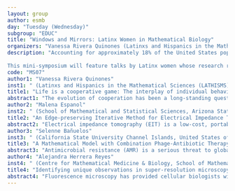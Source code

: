 ```yaml
---
layout: group
author: esmb
day: "Tuesday (Wednesday)"
subgroup: "EDUC"
title: "Windows and Mirrors: Latinx Women in Mathematical Biology"
organizers: "Vanessa Rivera Quinones (Latinxs and Hispanics in the Mathematical Sciences (LATHISMS), Puerto Rico), Alicia Prieto Langarica (Youngstown State University, United States of America)"
description: "Accounting for approximately 18% of the United States population, Latinxs and Hispanics are the second-largest racial/ethnic group, with the largest being white non-Hispanics. However, recent data shows that of the 1,960 new PhDs in the mathematical sciences in 2017–2018, 71 were earned by people of Latinx or Hispanic heritage, of which 34 were U.S. citizens—accounting for 3.6% and 1.7%, respectively. Of these 71 PhDs, eight were US Latina or Hispanic women, and six of the Latina or Hispanic women were non-US citizens (this includes U.S. green card holders). This stark underrepresentation begs us to ask: “When was the first time you had an undergraduate or graduate mathematics course with a Latinx or Hispanic professor? When was the first time it was a Latina or Hispanic woman?” 
 
This mini-symposium will feature talks by Latinx women whose research reflects the diversity within the areas of mathematical biology. This provides a window to their research and experiences, while also providing a mirror for aspiring mathematical biologists to see themselves reflected in this field."
code: "MS07"
author1: "Vanessa Rivera Quinones"
inst1: " (Latinxs and Hispanics in the Mathematical Sciences (LATHISMS), Puerto Rico)"
title1: "Life is a cooperative game: The interplay of individual behavior in group cooperation"
abstract1: "The evolution of cooperation has been a long-standing question both from a sociological and mathematical perspective. This in part, because of the common narrative that the world operates under a 'survival of the fittest' framework. However, cooperation is not only observed in many biological systems, it can also emerge in social dilemmas under certain conditions. We explore cooperative game theory as the mathematical lens to study the emergence of cooperation as an optimal strategy in social dilemmas. In particular,  we focus on predicting when coalitions will form, what are the joining actions or behaviors that groups can take, and what is the resulting pay-off. In this talk,  we provide an overview of common examples of the evolution of cooperation in social dilemmas, and interesting directions of future study."
author2: "Malena Espanol"
inst2: " (School of Mathematical and Statistical Sciences, Arizona State University, United States of America)"
title2: "An Edge-preserving Iterative Method for Electrical Impedance Tomography"
abstract2: "Electrical impedance tomography (EIT) is a low-cost, portable, and noninvasive imaging system that does not use ionizing radiation. It has many potential applications including the continuous monitoring of patients with acute respiratory distress syndrome, which in particular is affecting many patients during the current Covid-19 pandemic. In this talk, we present an efficient numerical method that improves the reconstructed image of a human torso."
author3: "Selenne Bañuelos"
inst3: " (California State University Channel Islands, United States of America)"
title3: "A Mathematical Model with Combination Phage-Antibiotic Therapy and Immune System Response"
abstract3: "Antimicrobial resistance (AMR) is a serious threat to global health today. A renewed interest in phage therapy – the use of bacteriophages to treat pathogenic bacterial infections – has emerged given the spread of AMR and lack of new drug classes in the antibiotic pipeline. There are few mathematical models that consider the effect of phage-antibiotic combination therapy. Moreover, some biological details such as the immune system response on phage have been neglected. To address these limitations, we utilized a mathematical model to examine the role of the immune response in concert with phage-antibiotic combination therapy compounded with the effects of the immune system on the phages being used for treatment. We explore the effect of phage-antibiotic combination therapy by adjusting the phage and antibiotics dose or altering the timing. The model results show that it is important to consider the host immune system in the model and that frequency and dose of treatment are important considerations for the effectiveness of treatment."
author4: "Alejandra Herrera Reyes"
inst4: " (Centre for Mathematical Medicine & Biology, School of Mathematical Sciences, University of Nottingham, United United Kingdom)"
title4: "Identifying unique observations in super-resolution microscopy with a spatiotemporal model"
abstract4: "Fluorescence microscopy has provided cellular biologists with quantifiable data, that can be paired with mathematical models to discover the mechanics of the imaged processes. Moreover, super-resolution microscopy achieves nanometer resolution images, allowing us to visualize the organization of proteins at nano-scales. dSTORM is a super-resolution technique that relies on the use of photo-switchable fluorophores. One known problem with dSTORM is that images obtained with this technique can suffer from recording a single photo-switchable fluorophore multiple times, possibly creating artificial features. This is especially relevant in the analysis of membrane B-cell receptors clustering, where spatial clustering might relate to immune activation. We developed a protocol to estimate the number of unique fluorophores present in the experiment by coupling their temporal (with a Markov-chain model) and spatial (with a Gaussian mixture model) dynamics within a maximum likelihood framework. Previous studies have used the temporal information, but they have not coupled it with the spatial information (both localization and localization estimation error). We present the results of our estimation protocol on simulated data, well-characterized DNA origami data, and B-cell receptor data with positive results. Our model is general enough to apply to other biological systems besides B-cell data and will enhance a microscopy technique that is widely used in biological applications."
---
```

